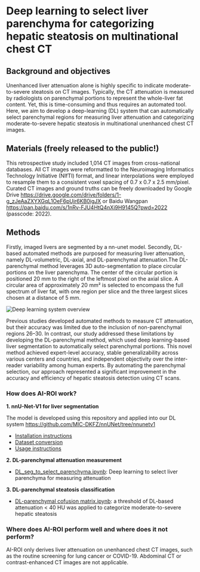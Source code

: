 # Deep learning to select liver parenchyma for categorizing hepatic steatosis on multinational chest CT

## Background and objectives

Unenhanced liver attenuation alone is highly specific to indicate moderate-to-severe steatosis on CT images. Typically, the CT attenuation is measured by radiologists on parenchymal portions to represent the whole-liver fat content. Yet, this is time-consuming and thus requires an automated tool. Here, we aim to develop a deep-learning (DL) system that can automatically select parenchymal regions for measuring liver attenuation and categorizing moderate-to-severe hepatic steatosis in multinational unenhanced chest CT images.

## Materials (freely released to the public!)

This retrospective study included 1,014 CT images from cross-national databases. All CT images were reformatted to the Neuroimaging Informatics Technology Initiative (NIfTI) format, and linear interpolations were employed to resample them to a consistent voxel spacing of 0.7 x 0.7 x 2.5 mm/pixel. Curated CT images and ground truths can be freely downloaded by Google Drive https://drive.google.com/drive/folders/1-g_zJeAaZXYXGqL1OeF6pUjr6KB0igJX or Baidu Wangpan https://pan.baidu.com/s/1nRv-FJU4HtQ4nXi9H9145Q?pwd=2022 (passcode: 2022). 

## Methods
Firstly, imaged livers are segmented by a nn-unet model. Secondly, DL-based automated methods are purposed for measuring liver attenuation, namely DL-volumetric, DL-axial, and DL-parenchymal attenuation.The DL-parenchymal method leverages 3D auto-segmentation to place circular portions on the liver parenchyma. The center of the circular portion is positioned 20 mm to the right of the leftmost pixel on the axial slice. A circular area of approximately 20 mm² is selected to encompass the full spectrum of liver fat, with one region per slice and the three largest slices chosen at a distance of 5 mm.

![Deep learning system overview](https://user-images.githubusercontent.com/73850754/230751205-b5de553a-2d71-42ba-9b6a-d788d6d0f258.png)

Previous studies developed automated methods to measure CT attenuation, but their accuracy was limited due to the inclusion of non-parenchymal regions 26–30. In contrast, our study addressed these limitations by developing the DL-parenchymal method, which used deep learning-based liver segmentation to automatically select parenchymal portions. This novel method achieved expert-level accuracy, stable generalizability across various centers and countries, and independent objectivity over the inter-reader variability among human experts. By automating the parenchymal selection, our approach represented a significant improvement in the accuracy and efficiency of hepatic steatosis detection using CT scans.


### How does AI-ROI work?
**1. nnU-Net-V1 for liver segmentation**

The model is developed using this repository and applied into our DL system 
https://github.com/MIC-DKFZ/nnUNet/tree/nnunetv1

- [Installation instructions](documentation/installation_instructions.md)
- [Dataset conversion](documentation/dataset_format.md)
- [Usage instructions](documentation/how_to_use_nnunet.md)

**2.  DL-parenchymal attenuation measurement**

- [DL_seg_to_select_parenchyma.ipynb](DL_seg_to_select_parenchyma.ipynb): Deep learning to select liver parenchyma for measuring attenuation

**3.  DL-parenchymal steatosis classification**

- [ DL-parenchymal cofusion matrix.ipynb](stats_to_figure/230402_github_Figure_S5_cofusion_matrix_95CI.ipynb): a threshold of DL-based attenuation < 40 HU was applied to categorize moderate-to-severe hepatic steatosis

### Where does AI-ROI perform well and where does it not perform?
AI-ROI only derives liver attenuation on unenhanced chest CT images, such as the routine screening for lung cancer or COVID-19. Abdominal CT or contrast-enhanced CT images are not applicable.
